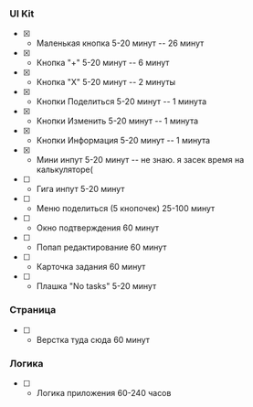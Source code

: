 ### UI Kit
- [X] - Маленькая кнопка 5-20 минут -- 26 минут
- [X] - Кнопка "+" 5-20 минут -- 6 минут
- [X] - Кнопка "Х" 5-20 минут -- 2 минуты
- [X] - Кнопки Поделиться 5-20 минут -- 1 минута
- [X] - Кнопки Изменить 5-20 минут -- 1 минута
- [X] - Кнопки Информация 5-20 минут -- 1 минута
- [X] - Мини инпут 5-20 минут -- не знаю. я засек время на калькуляторе(
- [ ] - Гига инпут 5-20 минут
- [ ] - Меню поделиться (5 кнопочек) 25-100 минут
- [ ] - Окно подтверждения 60 минут
- [ ] - Попап редактирование 60 минут
- [ ] - Карточка задания 60 минут
- [ ] - Плашка "No tasks" 5-20 минут

### Страница
- [ ] - Верстка туда сюда 60 минут

### Логика
- [ ] - Логика приложения 60-240 часов
